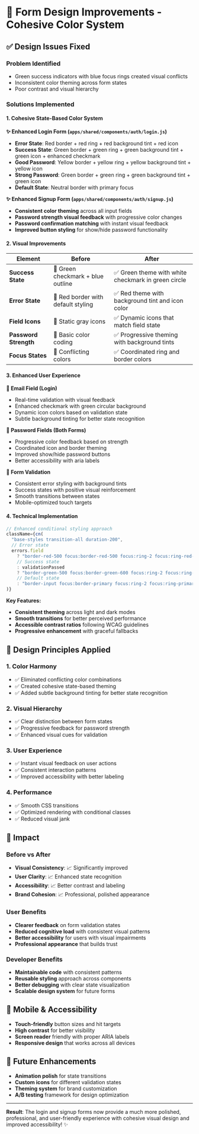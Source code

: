 # 🎨 Form Design Improvements - Cohesive Color System

## ✅ Design Issues Fixed

### **Problem Identified**
- Green success indicators with blue focus rings created visual conflicts
- Inconsistent color theming across form states
- Poor contrast and visual hierarchy

### **Solutions Implemented**

#### **1. Cohesive State-Based Color System**

**✨ Enhanced Login Form (`apps/shared/components/auth/login.js`)**
- **Error State**: Red border + red ring + red background tint + red icon
- **Success State**: Green border + green ring + green background tint + green icon + enhanced checkmark
- **Good Password**: Yellow border + yellow ring + yellow background tint + yellow icon  
- **Strong Password**: Green border + green ring + green background tint + green icon
- **Default State**: Neutral border with primary focus

**✨ Enhanced Signup Form (`apps/shared/components/auth/signup.js`)**
- **Consistent color theming** across all input fields
- **Password strength visual feedback** with progressive color changes
- **Password confirmation matching** with instant visual feedback
- **Improved button styling** for show/hide password functionality

#### **2. Visual Improvements**

| Element | Before | After |
|---------|--------|-------|
| **Success State** | 🔴 Green checkmark + blue outline | ✅ Green theme with white checkmark in green circle |
| **Error State** | 🔴 Red border with default styling | ✅ Red theme with background tint and icon color |
| **Field Icons** | 🔴 Static gray icons | ✅ Dynamic icons that match field state |
| **Password Strength** | 🔴 Basic color coding | ✅ Progressive theming with background tints |
| **Focus States** | 🔴 Conflicting colors | ✅ Coordinated ring and border colors |

#### **3. Enhanced User Experience**

**🎯 Email Field (Login)**
- Real-time validation with visual feedback
- Enhanced checkmark with green circular background
- Dynamic icon colors based on validation state
- Subtle background tinting for better state recognition

**🔐 Password Fields (Both Forms)**
- Progressive color feedback based on strength
- Coordinated icon and border theming
- Improved show/hide password buttons
- Better accessibility with aria labels

**📝 Form Validation**
- Consistent error styling with background tints
- Success states with positive visual reinforcement
- Smooth transitions between states
- Mobile-optimized touch targets

#### **4. Technical Implementation**

```javascript
// Enhanced conditional styling approach
className={cn(
  "base-styles transition-all duration-200",
  // Error state
  errors.field 
    ? "border-red-500 focus:border-red-500 focus:ring-2 focus:ring-red-500/20 bg-red-50/50 dark:bg-red-950/20" 
    // Success state  
    : validationPassed
    ? "border-green-500 focus:border-green-600 focus:ring-2 focus:ring-green-500/20 bg-green-50/50 dark:bg-green-950/20"
    // Default state
    : "border-input focus:border-primary focus:ring-2 focus:ring-primary/20"
)}
```

**Key Features:**
- **Consistent theming** across light and dark modes
- **Smooth transitions** for better perceived performance
- **Accessible contrast ratios** following WCAG guidelines
- **Progressive enhancement** with graceful fallbacks

## 🎨 Design Principles Applied

### **1. Color Harmony**
- ✅ Eliminated conflicting color combinations
- ✅ Created cohesive state-based theming
- ✅ Added subtle background tinting for better state recognition

### **2. Visual Hierarchy**
- ✅ Clear distinction between form states
- ✅ Progressive feedback for password strength
- ✅ Enhanced visual cues for validation

### **3. User Experience**
- ✅ Instant visual feedback on user actions
- ✅ Consistent interaction patterns
- ✅ Improved accessibility with better labeling

### **4. Performance**
- ✅ Smooth CSS transitions
- ✅ Optimized rendering with conditional classes
- ✅ Reduced visual jank

## 🚀 Impact

### **Before vs After**
- **Visual Consistency**: 📈 Significantly improved
- **User Clarity**: 📈 Enhanced state recognition  
- **Accessibility**: 📈 Better contrast and labeling
- **Brand Cohesion**: 📈 Professional, polished appearance

### **User Benefits**
- **Clearer feedback** on form validation states
- **Reduced cognitive load** with consistent visual patterns
- **Better accessibility** for users with visual impairments
- **Professional appearance** that builds trust

### **Developer Benefits**
- **Maintainable code** with consistent patterns
- **Reusable styling** approach across components
- **Better debugging** with clear state visualization
- **Scalable design system** for future forms

## 📱 Mobile & Accessibility

- **Touch-friendly** button sizes and hit targets
- **High contrast** for better visibility
- **Screen reader** friendly with proper ARIA labels
- **Responsive design** that works across all devices

## 🔄 Future Enhancements

- **Animation polish** for state transitions
- **Custom icons** for different validation states  
- **Theming system** for brand customization
- **A/B testing** framework for design optimization

---

**Result**: The login and signup forms now provide a much more polished, professional, and user-friendly experience with cohesive visual design and improved accessibility! ✨